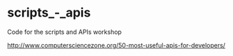 # scripts_-_apis
Code for the scripts and APIs workshop



http://www.computersciencezone.org/50-most-useful-apis-for-developers/